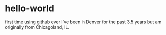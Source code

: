 # hello-world
first time using github ever
I've been in Denver for the past 3.5 years but am originally from Chicagoland, IL.
